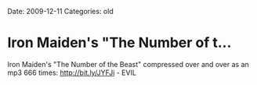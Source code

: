 Date: 2009-12-11
Categories: old

# Iron Maiden's "The Number of t...

Iron Maiden's "The Number of the Beast" compressed over and over as an mp3 666 times:  <a href="http://bit.ly/JYFJi" rel="nofollow">http://bit.ly/JYFJi</a> - EVIL
